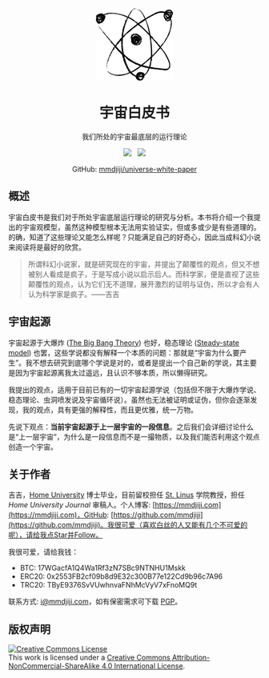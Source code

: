 <div align="center">

<img src="docs/assets/favicon.png" />

<h1>宇宙白皮书</h1>

我们所处的宇宙最底层的运行理论

<a href="https://jiji.pro/universe-white-paper/"><img src="https://shields.io/badge/Read-Now-blue?style=for-the-badge&color=blue" /></a> &nbsp; 
<a href="http://creativecommons.org/licenses/by-nc-sa/4.0/"><img src="https://shields.io/badge/License-BY--NC--SA--4.0-white?style=for-the-badge&color=green"></a>

GitHub: <a href="https://github.com/mmdjiji/universe-white-paper">mmdjiji/universe-white-paper</a>

</div>

## 概述

宇宙白皮书是我们对于所处宇宙底层运行理论的研究与分析。本书将介绍一个我提出的宇宙观模型，虽然这种模型根本无法用实验证实，但或多或少是有些道理的。的确，知道了这些理论又能怎么样呢？只能满足自己的好奇心，因此当成科幻小说来阅读将是最好的欣赏。

> 所谓科幻小说家，就是研究现在的宇宙，并提出了颠覆性的观点，但又不想被别人看成是疯子，于是写成小说以启示后人。而科学家，便是直视了这些颠覆性的观点，认为它们无不道理，展开激烈的证明与证伪，所以才会有人认为科学家是疯子。——吉吉

## 宇宙起源

宇宙起源于大爆炸 ([The Big Bang Theory](https://en.wikipedia.org/wiki/The_Big_Bang_Theory)) 也好，稳态理论 ([Steady-state model](https://en.wikipedia.org/wiki/Steady-state_model)) 也罢，这些学说都没有解释一个本质的问题：那就是“宇宙为什么要产生”。我不想去研究到底哪个学说是对的，或者是提出一个自己新的学说，其主要是因为宇宙起源离我太过遥远，且认识不够本质，所以懒得研究。

我提出的观点，适用于目前已有的一切宇宙起源学说（包括但不限于大爆炸学说、稳态理论、虫洞喷发说及宇宙循环说）。虽然也无法被证明或证伪，但你会逐渐发现，我的观点，具有更强的解释性，而且更优雅，统一万物。

先说下观点：**当前宇宙起源于上一层宇宙的一段信息**。之后我们会详细讨论什么是“上一层宇宙”，为什么是一段信息而不是一撮物质，以及我们能否利用这个观点创造一个宇宙。

## 关于作者

吉吉，[Home University](https://hmu.ac.cn) 博士毕业，目前留校担任 [St. Linus](https://github.com/orgs/HMUniversity/teams/st-linus-college) 学院教授，担任 *Home University Journal* 审稿人。个人博客: [https://mmdjiji.com](https://mmdjiji.com)，GitHub: [https://github.com/mmdjiji](https://github.com/mmdjiji)。我很可爱（喜欢白丝的人又能有几个不可爱的呢），请给我点Star并Follow。

我很可爱，请给我钱：

* BTC: 17WGacfA1Q4Wa1Rf3zN7SBc9NTNHU1Mskk
* ERC20: 0x2553FB2cf09b8d9E32c300B77e122Cd9b96c7A96
* TRC20: TByE9376SvVUwhnvaFNhMcVyV7xFnoMQ9t

联系方式: i@mmdjiji.com，如有保密需求可下载 [PGP](https://jiji.pro/mmdjiji/pgp.asc)。


## 版权声明
<a rel="license" href="http://creativecommons.org/licenses/by-nc-sa/4.0/"><img alt="Creative Commons License" style="border-width:0" src="https://i.creativecommons.org/l/by-nc-sa/4.0/88x31.png" /></a><br />This work is licensed under a <a rel="license" href="http://creativecommons.org/licenses/by-nc-sa/4.0/">Creative Commons Attribution-NonCommercial-ShareAlike 4.0 International License</a>.
